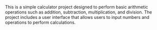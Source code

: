 This is a simple calculator project designed to perform basic arithmetic operations such as addition, subtraction, multiplication, and division. The project includes a user interface that allows users to input numbers and operations to perform calculations.
